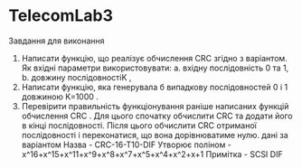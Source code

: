 # TelecomLab3
Завдання для виконання
1. Написати функцію, що реалізує обчислення CRC згідно з варіантом. Як вхідні параметри
використовувати:
a. вхідну послідовність 0 та 1,
b. довжину послідовностіK ,
2. Написати функцію, яка генерувала б випадкову послідовностей 0 і 1 довжиною
K=1000 .
3. Перевірити правильність функціонування раніше написаних функцій обчислення CRC . Для
цього спочатку обчислити CRC та додати його в кінці послідовності. Після цього обчислити
CRC отриманої послідовності і переконатися, що вона дорівнюватиме нулю.
дані за варіантом
Назва - CRC-16-T10-DIF
Утворює поліном - x^16+x^15+x^11+x^9+x^8+x^7+x^5+x^4+x^2+x+1
Примітка - SCSI DIF
